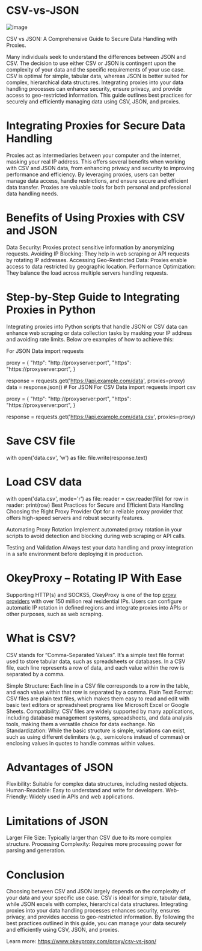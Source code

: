# CSV-vs-JSON
![image](https://github.com/user-attachments/assets/674e47ea-43fa-48cd-98ac-14c55af70ccf)

CSV vs JSON: A Comprehensive Guide to Secure Data Handling with Proxies.

Many individuals seek to understand the differences between JSON and CSV. The decision to use either CSV or JSON is contingent upon the complexity of your data and the specific requirements of your use case. CSV is optimal for simple, tabular data, whereas JSON is better suited for complex, hierarchical data structures. Integrating proxies into your data handling processes can enhance security, ensure privacy, and provide access to geo-restricted information. This guide outlines best practices for securely and efficiently managing data using CSV, JSON, and proxies.

# Integrating Proxies for Secure Data Handling
Proxies act as intermediaries between your computer and the internet, masking your real IP address. This offers several benefits when working with CSV and JSON data, from enhancing privacy and security to improving performance and efficiency. By leveraging proxies, users can better manage data access, handle restrictions, and ensure secure and efficient data transfer. Proxies are valuable tools for both personal and professional data handling needs.

# Benefits of Using Proxies with CSV and JSON
Data Security: Proxies protect sensitive information by anonymizing requests.
Avoiding IP Blocking: They help in web scraping or API requests by rotating IP addresses.
Accessing Geo-Restricted Data: Proxies enable access to data restricted by geographic location.
Performance Optimization: They balance the load across multiple servers handling requests.

# Step-by-Step Guide to Integrating Proxies in Python
Integrating proxies into Python scripts that handle JSON or CSV data can enhance web scraping or data collection tasks by masking your IP address and avoiding rate limits. Below are examples of how to achieve this:

For JSON Data
import requests

proxy = {
    "http": "http://proxyserver:port",
    "https": "https://proxyserver:port",
}

response = requests.get('https://api.example.com/data', proxies=proxy)
data = response.json()  # For JSON
For CSV Data
import requests
import csv

proxy = {
    "http": "http://proxyserver:port",
    "https": "https://proxyserver:port",
}

response = requests.get('https://api.example.com/data.csv', proxies=proxy)

# Save CSV file
with open('data.csv', 'w') as file:
    file.write(response.text)

# Load CSV data
with open('data.csv', mode='r') as file:
    reader = csv.reader(file)
    for row in reader:
        print(row)
Best Practices for Secure and Efficient Data Handling
Choosing the Right Proxy Provider
Opt for a reliable proxy provider that offers high-speed servers and robust security features.

Automating Proxy Rotation
Implement automated proxy rotation in your scripts to avoid detection and blocking during web scraping or API calls.

Testing and Validation
Always test your data handling and proxy integration in a safe environment before deploying it in production.

# OkeyProxy – Rotating IP With Ease
Supporting HTTP(s) and SOCKS5, OkeyProxy is one of the top [proxy providers](https://www.okeyproxy.com/) with over 150 million real residential IPs. Users can configure automatic IP rotation in defined regions and integrate proxies into APIs or other purposes, such as web scraping.

# What is CSV?
CSV stands for “Comma-Separated Values”. It’s a simple text file format used to store tabular data, such as spreadsheets or databases. In a CSV file, each line represents a row of data, and each value within the row is separated by a comma.

Simple Structure: Each line in a CSV file corresponds to a row in the table, and each value within that row is separated by a comma.
Plain Text Format: CSV files are plain text files, which makes them easy to read and edit with basic text editors or spreadsheet programs like Microsoft Excel or Google Sheets.
Compatibility: CSV files are widely supported by many applications, including database management systems, spreadsheets, and data analysis tools, making them a versatile choice for data exchange.
No Standardization: While the basic structure is simple, variations can exist, such as using different delimiters (e.g., semicolons instead of commas) or enclosing values in quotes to handle commas within values.

# Advantages of JSON
Flexibility: Suitable for complex data structures, including nested objects.
Human-Readable: Easy to understand and write for developers.
Web-Friendly: Widely used in APIs and web applications.

# Limitations of JSON
Larger File Size: Typically larger than CSV due to its more complex structure.
Processing Complexity: Requires more processing power for parsing and generation.

# Conclusion
Choosing between CSV and JSON largely depends on the complexity of your data and your specific use case. CSV is ideal for simple, tabular data, while JSON excels with complex, hierarchical data structures. Integrating proxies into your data handling processes enhances security, ensures privacy, and provides access to geo-restricted information. By following the best practices outlined in this guide, you can manage your data securely and efficiently using CSV, JSON, and proxies.

Learn more: https://www.okeyproxy.com/proxy/csv-vs-json/
